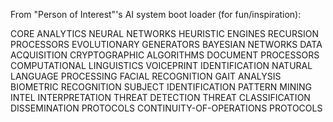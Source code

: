 From "Person of Interest"'s AI system boot loader (for fun/inspiration):

CORE ANALYTICS
NEURAL NETWORKS
HEURISTIC ENGINES
RECURSION PROCESSORS
EVOLUTIONARY GENERATORS
BAYESIAN NETWORKS
DATA ACQUISITION
CRYPTOGRAPHIC ALGORITHMS
DOCUMENT PROCESSORS
COMPUTATIONAL LINGUISTICS
VOICEPRINT IDENTIFICATION	NATURAL LANGUAGE PROCESSING
FACIAL RECOGNITION
GAIT ANALYSIS
BIOMETRIC RECOGNITION
SUBJECT IDENTIFICATION
PATTERN MINING
INTEL INTERPRETATION
THREAT DETECTION
THREAT CLASSIFICATION
DISSEMINATION PROTOCOLS
CONTINUITY-OF-OPERATIONS PROTOCOLS

